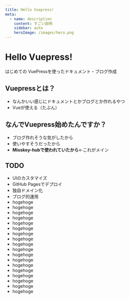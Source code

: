 ```yaml
---
title: Hello Vuepress!
meta:
  - name: description
    content: すごい説明
    sidebar: auto
    heroImage: /images/hero.png
---
```

# Hello Vuepress!
はじめての VuePressを使ったドキュメント・ブログ作成
## Vuepressとは？
- なんかいい感じにドキュメントとかブログとか作れるやつ
- Vueが使える（たぶん）

## なんでVuepress始めたんですか？
- ブログ作れそうな気がしたから
- 使いやすそうだったから
- **Misskey-hubで使われていたから**←これがメイン

## TODO
- UIのカスタマイズ
- GitHub Pagesでデプロイ
- 独自ドメイン化
- ブログ的運用
- hogehoge
- hogehoge
- hogehoge
- hogehoge
- hogehoge
- hogehoge
- hogehoge
- hogehoge
- hogehoge
- hogehoge
- hogehoge
- hogehoge
- hogehoge
- hogehoge
- hogehoge
- hogehoge
- hogehoge
- hogehoge

